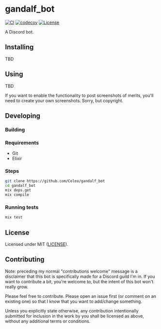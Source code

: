 # gandalf_bot

[![CI](https://github.com/Celeo/gandalf_bot/workflows/CI/badge.svg?branch=master)](https://github.com/Celeo/gandalf_bot/actions?query=workflow%3ACI)
[![codecov](https://codecov.io/gh/Celeo/gandalf_bot/branch/master/graph/badge.svg?token=2R9RY3P229)](https://codecov.io/gh/Celeo/gandalf_bot)
[![License](https://img.shields.io/badge/License-MIT-green)](LICENSE)

A Discord bot.

## Installing

TBD

## Using

TBD

If you want to enable the functionality to post screenshots of merits, you'll need to create your own screenshots. Sorry, but copyright.

## Developing

### Building

### Requirements

* Git
* Elixir

### Steps

```sh
git clone https://github.com/Celeo/gandalf_bot
cd gandalf_bot
mix deps.get
mix compile
```

### Running tests

```sh
mix test
```

## License

Licensed under MIT ([LICENSE](LICENSE)).

## Contributing

Note: preceding my normal "contributions welcome" message is a disclaimer that this bot is specifically made for a Discord guild I'm in. If you want to contribute a bit, you're welcome to, but the intent of this bot won't really grow.

Please feel free to contribute. Please open an issue first (or comment on an existing one) so that I know that you want to add/change something.

Unless you explicitly state otherwise, any contribution intentionally submitted for inclusion in the work by you shall be licensed as above, without any additional terms or conditions.
